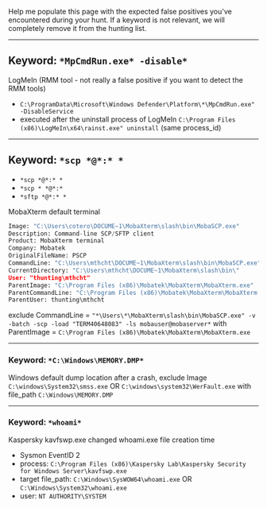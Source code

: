 Help me populate this page with the expected false positives you've encountered during your hunt. If a keyword is not relevant, we will completely remove it from the hunting list.

---

## Keyword: `*MpCmdRun.exe* -disable*`

LogMeIn (RMM tool - not really a false positive if you want to detect the RMM tools)

  - `C:\ProgramData\Microsoft\Windows Defender\Platform\*\MpCmdRun.exe" -DisableService`
  - executed after the uninstall process of LogMeIn `C:\Program Files (x86)\LogMeIn\x64\rainst.exe" uninstall` (same process_id)


---

## Keyword: `*scp *@*:* *`
  - `*scp *@*:* *`
  - `*scp * *@*:*`
  - `*sftp *@*:* *`

MobaXterm default terminal

```python
Image: "C:\Users\cotero\DOCUME~1\MobaXterm\slash\bin\MobaSCP.exe"
Description: Command-line SCP/SFTP client
Product: MobaXterm terminal
Company: Mobatek
OriginalFileName: PSCP
CommandLine: "C:\Users\mthcht\DOCUME~1\MobaXterm\slash\bin\MobaSCP.exe" -v -batch -scp -load "TERM40648083" -ls mobauser@mobaserver:"" "." "."
CurrentDirectory: "C:\Users\mthcht\DOCUME~1\MobaXterm\slash\bin\"
User: "thunting\mthcht"
ParentImage: "C:\Program Files (x86)\Mobatek\MobaXterm\MobaXterm.exe"
ParentCommandLine: "C:\Program Files (x86)\Mobatek\MobaXterm\MobaXterm.exe" 
ParentUser: thunting\mthcht
```

exclude CommandLine = `"*\Users\*\MobaXterm\slash\bin\MobaSCP.exe" -v -batch -scp -load "TERM40648083" -ls mobauser@mobaserver*` with ParentImage = `C:\Program Files (x86)\Mobatek\MobaXterm\MobaXterm.exe`

---

### Keyword: `*C:\Windows\MEMORY.DMP*`

Windows default dump location after a crash, exclude Image `C:\windows\System32\smss.exe` OR `C:\windows\system32\WerFault.exe` with file_path `C:\Windows\MEMORY.DMP`

---

### Keyword: `*whoami*`

Kaspersky kavfswp.exe changed whoami.exe file creation time
- Sysmon EventID 2
- process: `C:\Program Files (x86)\Kaspersky Lab\Kaspersky Security for Windows Server\kavfswp.exe`
- target file_path: `C:\Windows\SysWOW64\whoami.exe` OR `C:\Windows\System32\whoami.exe`
- user: `NT AUTHORITY\SYSTEM`
